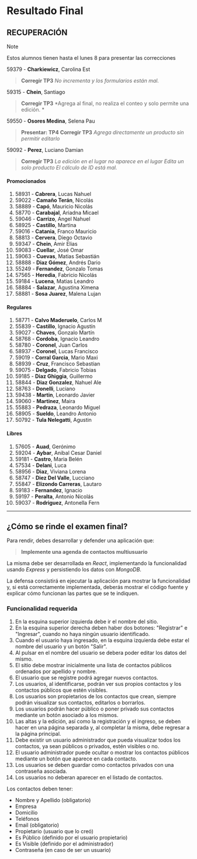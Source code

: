 # Resultado Final

## RECUPERACIÓN
> [!NOTE]
> Estos alumnos tienen hasta el lunes 8 para presentar las correcciones
>
59379 - **Charkiewicz**, Carolina Est           
> **Corregir TP3**
> *No incrementa y los formularios están mal.*

59315 - **Chein**, Santiago                     
> **Corregir TP3**
> *Agrega al final, no realiza el conteo y solo permite una edición. *

59550 - **Osores Medina**, Selena Pau           
> **Presentar: TP4**
> **Corregir TP3**
> *Agrega directamente un producto sin permitir editarlo*

59092 - **Perez**, Luciano Damian               
> **Corregir TP3**
> *La edición en el lugar no aparece en el lugar*
> *Edita un solo producto*
> *El cálculo de ID está mal.*


#### Promocionados
1. 58931 - **Cabrera**, Lucas Nahuel               
1. 59022 - **Camaño Terán**, Nicolás               
1. 58889 - **Capó**, Mauricio Nicolás              
1. 58770 - **Carabajal**, Ariadna Micael           
1. 59046 - **Carrizo**, Angel Nahuel               
1. 58925 - **Castillo**, Martina                   
1. 59016 - **Catania**, Franco Mauricio            
1. 58813 - **Cervera**, Diego Octavio              
1. 59347 - **Chein**, Amir Elias                   
1. 59083 - **Cuellar**, José Omar                  
1. 59063 - **Cuevas**, Matias Sebastián            
1. 58888 - **Diaz Gómez**, Andrés Dario            
1. 55249 - **Fernandez**, Gonzalo Tomas            
1. 57565 - **Heredia**, Fabricio Nicolás           
1. 59184 - **Lucena**, Matias Leandro              
1. 58884 - **Salazar**, Agustina Ximena            
1. 58881 - **Sosa Juarez**, Malena Lujan           

#### Regulares
1. 58771 - **Calvo Maderuelo**, Carlos M           
1. 55839 - **Castillo**, Ignacio Agustín           
1. 59027 - **Chaves**, Gonzalo Martín              
1. 58768 - **Cordoba**, Ignacio Leandro            
1. 58780 - **Coronel**, Juan Carlos                
1. 58937 - **Coronel**, Lucas Francisco            
1. 59019 - **Corral Garcia**, Mario Maxi           
1. 58939 - **Cruz**, Francisco Sebastian           
1. 59075 - **Delgado**, Fabricio Tobias            
1. 59185 - **Diaz Ghiggia**, Guillermo             
1. 58844 - **Diaz Gonzalez**, Nahuel Ale           
1. 58763 - **Donelli**, Luciano                    
1. 59438 - **Martin**, Leonardo Javier             
1. 59060 - **Martinez**, Maira                     
1. 55883 - **Pedraza**, Leonardo Miguel            
1. 58905 - **Sueldo**, Leandro Antonio             
1. 50792 - **Tula Nelegatti**, Agustin             

#### Libres
1. 57605 - **Auad**, Gerónimo                      
1. 59204 - **Aybar**, Anibal Cesar Daniel          
1. 59181 - **Castro**, Maria Belén                 
1. 57534 - **Delani**, Luca                        
1. 58956 - **Diaz**, Viviana Lorena                
1. 58747 - **Diez Del Valle**, Lucciano            
1. 55847 - **Elizondo Carreras**, Lautaro          
1. 59183 - **Fernandez**, Ignacio                  
1. 59197 - **Peralta**, Antonio Nicolás            
1. 59037 - **Rodriguez**, Antonella Fern           
---
## ¿Cómo se rinde el examen final?

Para rendir, debes desarrollar y defender una aplicación que:

> **Implemente una agenda de contactos multiusuario**

La misma debe ser desarrollada en *React*, implementando la funcionalidad usando *Express* y persistiendo los datos con *MongoDB*.

La defensa consistirá en ejecutar la aplicación para mostrar la funcionalidad y, si está correctamente implementada, deberás mostrar el código fuente y explicar cómo funcionan las partes que se te indiquen.

### Funcionalidad requerida
1. En la esquina superior izquierda debe ir el nombre del sitio.
2. En la esquina superior derecha deben haber dos botones: "Registrar" e "Ingresar", cuando no haya ningún usuario identificado.
3. Cuando el usuario haya ingresado, en la esquina izquierda debe estar el nombre del usuario y un botón "Salir".
4. Al pulsar en el nombre del usuario se debera poder editar los datos del mismo.
5. El sitio debe mostrar inicialmente una lista de contactos públicos ordenados por apellido y nombre.
6. El usuario que se registre podrá agregar nuevos contactos.
7. Los usuarios, al identificarse, podrán ver sus propios contactos y los contactos públicos que estén visibles.
8. Los usuarios son propietarios de los contactos que crean, siempre podrán visualizar sus contactos, editarlos o borrarlos. 
9. Los usuarios podrán hacer público o poner privado sus contactos mediante un botón asociado a los mismos.
10. Las altas y la edición, así como la registración y el ingreso, se deben hacer en una página separada y, al completar la misma, debe regresar a la página principal.
11. Debe existir un usuario administrador que pueda visualizar todos los contactos, ya sean públicos o privados, estén visibles o no.
12. El usuario administrador puede ocultar o mostrar los contactos públicos mediante un botón que aparece en cada contacto.
13. Los usuarios se deben guardar como contactos privados con una contraseña asociada. 
14. Los usuarios no deberan aparecer en el listado de contactos.

Los contactos deben tener:
- Nombre y Apellido (obligatorio)
- Empresa     
- Domicilio   
- Teléfonos 
- Email       (obligatorio)
- Propietario (usuario que lo creó)
- Es Público  (definido por el usuario propietario)
- Es Visible  (definido por el administrador)
- Contraseña  (en caso de ser un usuario)